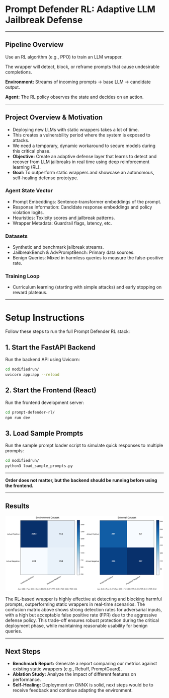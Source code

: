 # Prompt Defender RL: Adaptive LLM Jailbreak Defense

---

## Pipeline Overview

Use an RL algorithm (e.g., PPO) to train an LLM wrapper.

The wrapper will detect, block, or reframe prompts that cause undesirable completions.

**Environment:** Streams of incoming prompts → base LLM → candidate output.

**Agent:** The RL policy observes the state and decides on an action.

---

## Project Overview & Motivation

- Deploying new LLMs with static wrappers takes a lot of time.
- This creates a vulnerability period where the system is exposed to attacks.
- We need a temporary, dynamic workaround to secure models during this critical phase.
- **Objective:** Create an adaptive defense layer that learns to detect and recover from LLM jailbreaks in real time using deep reinforcement learning (RL).
- **Goal:** To outperform static wrappers and showcase an autonomous, self-healing defense prototype.

### Agent State Vector
- Prompt Embeddings: Sentence-transformer embeddings of the prompt.
- Response Information: Candidate response embeddings and policy violation logits.
- Heuristics: Toxicity scores and jailbreak patterns.
- Wrapper Metadata: Guardrail flags, latency, etc.

### Datasets
- Synthetic and benchmark jailbreak streams.
- JailbreakBench & AdvPromptBench: Primary data sources.
- Benign Queries: Mixed in harmless queries to measure the false-positive rate.

### Training Loop
- Curriculum learning (starting with simple attacks) and early stopping on reward plateaus.

---

# Setup Instructions

Follow these steps to run the full Prompt Defender RL stack:

## 1. Start the FastAPI Backend

Run the backend API using Uvicorn:

```bash
cd modifiedrun/
uvicorn app:app --reload
```

## 2. Start the Frontend (React)

Run the frontend development server:

```bash
cd prompt-defender-rl/
npm run dev
```

## 3. Load Sample Prompts

Run the sample prompt loader script to simulate quick responses to multiple prompts:

```bash
cd modifiedrun/
python3 load_sample_prompts.py
```

---

**Order does not matter, but the backend should be running before using the frontend.**

---

## Results

![Confusion Matrix with Stats](confusion_matrices_with_stats.png)

The RL-based wrapper is highly effective at detecting and blocking harmful prompts, outperforming static wrappers in real-time scenarios. The confusion matrix above shows strong detection rates for adversarial inputs, with a high but acceptable false positive rate (FPR) due to the aggressive defense policy. This trade-off ensures robust protection during the critical deployment phase, while maintaining reasonable usability for benign queries.

---

## Next Steps

- **Benchmark Report:** Generate a report comparing our metrics against existing static wrappers (e.g., Rebuff, PromptGuard).
- **Ablation Study:** Analyze the impact of different features on performance.
- **Self-Healing:** Deployment on ONNX is solid, next steps would be to receive feedback and continue adapting the environment.
